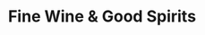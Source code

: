 ---
title: "Fine Wine & Good Spirits"
url: /pittsburgh/fine-wine-und-good-spirits-lincoln-avenue/
shop: Spirituosen
---